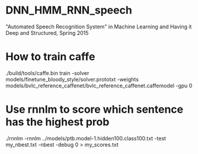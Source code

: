 # DNN_HMM_RNN_speech
"Automated Speech Recognition System" in Machine Learning and Having it Deep and Structured, Spring 2015

# How to train caffe
./build/tools/caffe.bin train -solver models/finetune_bloody_style/solver.prototxt -weights models/bvlc_reference_caffenet/bvlc_reference_caffenet.caffemodel -gpu 0     

# Use rnnlm to score which sentence has the highest prob
./rnnlm -rnnlm ../models/ptb.model-1.hidden100.class100.txt -test my_nbest.txt -nbest -debug 0 > my_scores.txt     
